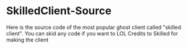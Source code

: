 # SkilledClient-Source
Here is the source code of the most popular ghost client called "skilled client". You can skid any code if you want to LOL
Credits to Skilled for making the client
